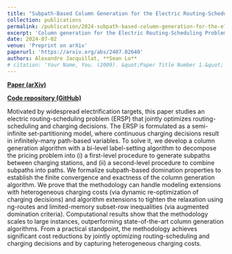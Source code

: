 ```yaml
---
title: "Subpath-Based Column Generation for the Electric Routing-Scheduling Problem"
collection: publications
permalink: /publication/2024-subpath-based-column-generation-for-the-electric-routing-scheduling-problem
excerpt: 'Column generation for the Electric Routing-Scheduling Problem, with a two-level decomposition of the pricing problem.'
date: 2024-07-02
venue: 'Preprint on arXiv'
paperurl: 'https://arxiv.org/abs/2407.02640'
authors: Alexandre Jacquillat, **Sean Lo**
# citation: 'Your Name, You. (2009). &quot;Paper Title Number 1.&quot; <i>Journal 1</i>. 1(1).'
---
```


**[Paper (arXiv)](https://arxiv.org/abs/2407.02640)**

**[Code repository (GitHub)](https://github.com/sean-lo/ElectricRouting.jl)**

Motivated by widespread electrification targets, this paper studies an electric routing-scheduling problem (ERSP) that jointly optimizes routing-scheduling and charging decisions. The ERSP is formulated as a semi-infinite set-partitioning model, where continuous charging decisions result in infinitely-many path-based variables. To solve it, we develop a column generation algorithm with a bi-level label-setting algorithm to decompose the pricing problem into (i) a first-level procedure to generate subpaths between charging stations, and (ii) a second-level procedure to combine subpaths into paths. We formalize subpath-based domination properties to establish the finite convergence and exactness of the column generation algorithm. We prove that the methodology can handle modeling extensions with heterogeneous charging costs (via dynamic re-optimization of charging decisions) and algorithm extensions to tighten the relaxation using ng-routes and limited-memory subset-row inequalities (via augmented domination criteria). Computational results show that the methodology scales to large instances, outperforming state-of-the-art column generation algorithms. From a practical standpoint, the methodology achieves significant cost reductions by jointly optimizing routing-scheduling and charging decisions and by capturing heterogeneous charging costs.


<!-- Recommended citation: Your Name, You. (2009). "Paper Title Number 1." <i>Journal 1</i>. 1(1). -->